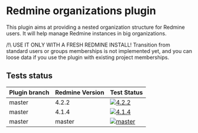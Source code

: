 # Redmine organizations plugin

This plugin aims at providing a nested organization structure for Redmine users.
It will help manage Redmine instances in big organizations.

/!\ USE IT ONLY WITH A FRESH REDMINE INSTALL! Transition from standard users or groups memberships is not implemented yet, and you can loose data if you use the plugin with existing project memberships.


Tests status
------------

|Plugin branch| Redmine Version   | Test Status      |
|-------------|-------------------|------------------|
|master       | 4.2.2             | [![4.2.2][1]][5] |
|master       | 4.1.4             | [![4.1.4][2]][5] |
|master       | master            | [![master][4]][5]|

[1]: https://github.com/jbbarth/redmine_organizations/actions/workflows/4_2_2.yml/badge.svg
[2]: https://github.com/jbbarth/redmine_organizations/actions/workflows/4_1_4.yml/badge.svg
[4]: https://github.com/jbbarth/redmine_organizations/actions/workflows/master.yml/badge.svg
[5]: https://github.com/jbbarth/redmine_organizations/actions
